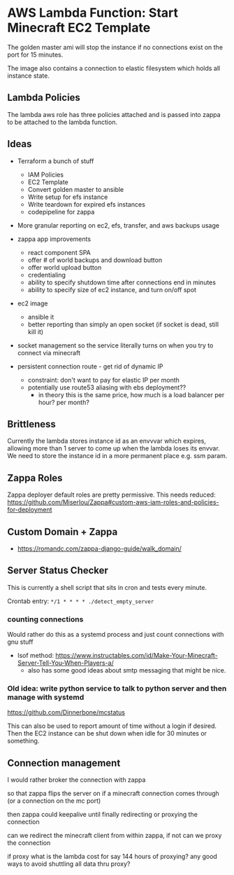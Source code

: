 # AWS Lambda Function: Start Minecraft EC2 Template

The golden master ami will stop the instance if no connections exist on the port for 15 minutes.

The image also contains a connection to elastic filesystem which holds all instance state.


## Lambda Policies

The lambda aws role has three policies attached and is passed into zappa to be attached to the lambda function.


## Ideas

- Terraform a bunch of stuff
  - IAM Policies
  - EC2 Template
  - Convert golden master to ansible
  - Write setup for efs instance
  - Write teardown for expired efs instances
  - codepipeline for zappa

- More granular reporting on ec2, efs, transfer, and aws backups usage

- zappa app improvements
  - react component SPA
  - offer # of world backups and download button
  - offer world upload button
  - credentialing
  - ability to specify shutdown time after connections end in minutes
  - ability to specify size of ec2 instance, and turn on/off spot

- ec2 image
  - ansible it
  - better reporting than simply an open socket (if socket is dead, still kill it)

- socket management so the service literally turns on when you try to connect via minecraft

- persistent connection route - get rid of dynamic IP
  - constraint: don't want to pay for elastic IP per month
  - potentially use route53 aliasing with ebs deployment??
    - in theory this is the same price, how much is a load balancer per hour? per month?

## Brittleness

Currently the lambda stores instance id as an envvvar which expires, allowing more than 1 server to come up when the lambda loses its envvar. We need to store the instance id in a more permanent place e.g. ssm param.


## Zappa Roles

Zappa deployer default roles are pretty permissive. This needs reduced: https://github.com/Miserlou/Zappa#custom-aws-iam-roles-and-policies-for-deployment


## Custom Domain + Zappa

- https://romandc.com/zappa-django-guide/walk_domain/


## Server Status Checker

This is currently a shell script that sits in cron and tests every minute.

Crontab entry:  `*/1 * * * * ./detect_empty_server`


### counting connections

Would rather do this as a systemd process and just count connections with gnu stuff

- lsof method: https://www.instructables.com/id/Make-Your-Minecraft-Server-Tell-You-When-Players-a/
  - also has some good ideas about smtp messaging that might be nice.



### Old idea: write python service to talk to python server and then manage with systemd

https://github.com/Dinnerbone/mcstatus

This can also be used to report amount of time without a login if desired.  Then the EC2 instance can be shut down when idle for 30 minutes or something.


## Connection management

I would rather broker the connection with zappa 

so that zappa flips the server on if a minecraft connection comes through (or a connection on the mc port)

then zappa could keepalive until finally redirecting or proxying the connection

can we redirect the minecraft client from within zappa, if not can we proxy the connection

if proxy what is the lambda cost for say 144 hours of proxying?  any good ways to avoid shuttling all data thru proxy?


